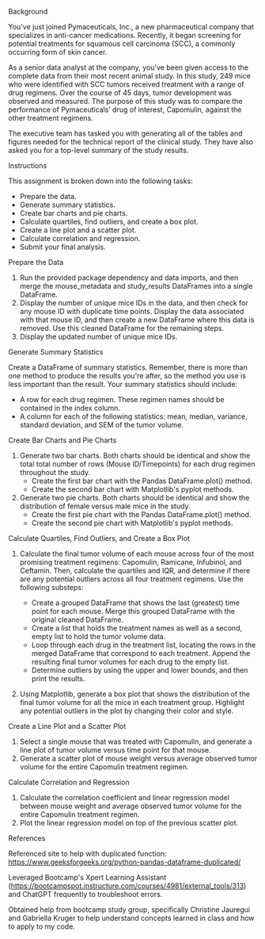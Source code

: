 Background

You've just joined Pymaceuticals, Inc., a new pharmaceutical company that specializes in anti-cancer medications. Recently, it began screening for potential treatments for squamous cell carcinoma (SCC), a commonly occurring form of skin cancer.

As a senior data analyst at the company, you've been given access to the complete data from their most recent animal study. In this study, 249 mice who were identified with SCC tumors received treatment with a range of drug regimens. Over the course of 45 days, tumor development was observed and measured. The purpose of this study was to compare the performance of Pymaceuticals’ drug of interest, Capomulin, against the other treatment regimens.

The executive team has tasked you with generating all of the tables and figures needed for the technical report of the clinical study. They have also asked you for a top-level summary of the study results.

Instructions

This assignment is broken down into the following tasks:
  - Prepare the data.
  - Generate summary statistics.
  - Create bar charts and pie charts.
  - Calculate quartiles, find outliers, and create a box plot.
  - Create a line plot and a scatter plot.
  - Calculate correlation and regression.
  - Submit your final analysis.

Prepare the Data

  1. Run the provided package dependency and data imports, and then merge the mouse_metadata and study_results DataFrames into a single DataFrame.
  2. Display the number of unique mice IDs in the data, and then check for any mouse ID with duplicate time points. Display the data associated with that mouse ID, and then create a new DataFrame where this data is removed. Use this cleaned DataFrame for the remaining steps.
  3. Display the updated number of unique mice IDs.

Generate Summary Statistics

Create a DataFrame of summary statistics. Remember, there is more than one method to produce the results you're after, so the method you use is less important than the result.
Your summary statistics should include:
  - A row for each drug regimen. These regimen names should be contained in the index column.
  - A column for each of the following statistics: mean, median, variance, standard deviation, and SEM of the tumor volume.

Create Bar Charts and Pie Charts

  1. Generate two bar charts. Both charts should be identical and show the total total number of rows (Mouse ID/Timepoints) for each drug regimen throughout the study.
      - Create the first bar chart with the Pandas DataFrame.plot() method.
      - Create the second bar chart with Matplotlib's pyplot methods.
  2. Generate two pie charts. Both charts should be identical and show the distribution of female versus male mice in the study.
      - Create the first pie chart with the Pandas DataFrame.plot() method.
      - Create the second pie chart with Matplotlib's pyplot methods.

Calculate Quartiles, Find Outliers, and Create a Box Plot

  1. Calculate the final tumor volume of each mouse across four of the most promising treatment regimens: Capomulin, Ramicane, Infubinol, and Ceftamin. Then, calculate the quartiles and IQR, and determine if there are any potential outliers across all four treatment regimens. Use the following substeps:
      - Create a grouped DataFrame that shows the last (greatest) time point for each mouse. Merge this grouped DataFrame with the original cleaned DataFrame.
      - Create a list that holds the treatment names as well as a second, empty list to hold the tumor volume data.
      - Loop through each drug in the treatment list, locating the rows in the merged DataFrame that correspond to each treatment. Append the resulting final tumor volumes for each drug to the empty list.
      - Determine outliers by using the upper and lower bounds, and then print the results.

  2. Using Matplotlib, generate a box plot that shows the distribution of the final tumor volume for all the mice in each treatment group. Highlight any potential outliers in the plot by changing their color and style.

Create a Line Plot and a Scatter Plot
  1. Select a single mouse that was treated with Capomulin, and generate a line plot of tumor volume versus time point for that mouse.
  2. Generate a scatter plot of mouse weight versus average observed tumor volume for the entire Capomulin treatment regimen.

Calculate Correlation and Regression
  1. Calculate the correlation coefficient and linear regression model between mouse weight and average observed tumor volume for the entire Capomulin treatment regimen.
  2. Plot the linear regression model on top of the previous scatter plot.


References

Referenced site to help with duplicated function: https://www.geeksforgeeks.org/python-pandas-dataframe-duplicated/

Leveraged Bootcamp's Xpert Learning Assistant (https://bootcampspot.instructure.com/courses/4981/external_tools/313) and ChatGPT frequently to troubleshoot errors.

Obtained help from bootcamp study group, specifically Christine Jauregui and Gabriella Kruger to help understand concepts learned in class and how to apply to my code.
